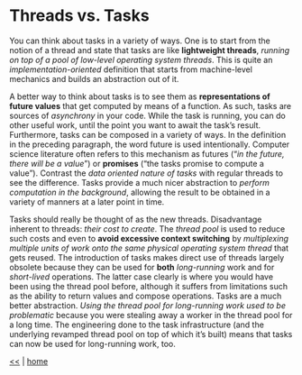 # Threads vs. Tasks

You can think about tasks in a variety of ways. 
One is to start from the notion of a thread and state that tasks are like __lightweight threads__, _running on top of a pool of low-level operating system threads_. This is quite an _implementation-oriented_ definition that starts from machine-level mechanics and builds an abstraction out of it.

A better way to think about tasks is to see them as __representations of future values__ that get computed by means of a function. As such, tasks are sources of *asynchrony* in your code. While the task is running, you can do other useful work, until the point you want to await the task’s result. Furthermore, tasks can be composed in a variety of ways. In the definition in the preceding paragraph, the word future is used intentionally. Computer science literature often refers to this mechanism as futures (“_in the future, there will be a value_”) or **promises** (“the tasks promise to compute a value”). Contrast the _data oriented nature of tasks_ with regular threads to see the difference. Tasks provide a much nicer abstraction to _perform computation in the background_, allowing the result to be obtained in a variety of manners at a later point in time.

Tasks should really be thought of as the new threads. Disadvantage inherent to threads: _their cost to create_. The _thread pool_ is used to reduce such costs and even to **avoid excessive context switching** by _multiplexing multiple units of work onto the same physical operating system thread_ that gets reused. The introduction of tasks makes direct use of threads largely obsolete because they can be used for **both** _long-running_ work and for _short-lived_ operations. The latter case clearly is where you would have been using the thread pool before, although it suffers from limitations such as the ability to return values and compose operations. Tasks are a much better abstraction. _Using the thread pool for long-running work used to be problematic_ because you were stealing away a worker in the thread pool for a long time. The engineering done to the task infrastructure (and the underlying revamped thread pool on top of which it’s built) means that tasks can now be used for long-running work, too.

[<<](../parallel.md) | [home](../../README.md)
